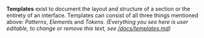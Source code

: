 **Templates** exist to document the layout and structure of a section or the
entirety of an interface. Templates can consist of all three things mentioned
above: _Patterns_, _Elements_ and _Tokens_. _(Everything you see here is user
editable, to change or remove this text, see [/docs/templates.md](https://github.com/viljamis/vue-design-system/blob/master/docs/templates.md))_
